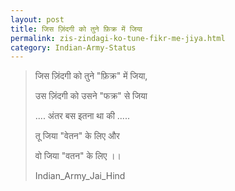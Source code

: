 ```yaml
---
layout: post
title: जिस ज़िंदगी को तुने फ़िक्र में जिया
permalink: zis-zindagi-ko-tune-fikr-me-jiya.html
category: Indian-Army-Status
---
```

> जिस ज़िंदगी को तुने "फ़िक्र" में जिया, 
> 
> उस ज़िंदगी को उसने "फक्र" से जिया 
> 
> .... अंतर बस इतना था की .....
> 
> तू जिया "वेतन" के लिए और 
> 
> वो जिया "वतन" के लिए ।।
> 
> Indian_Army_Jai_Hind

